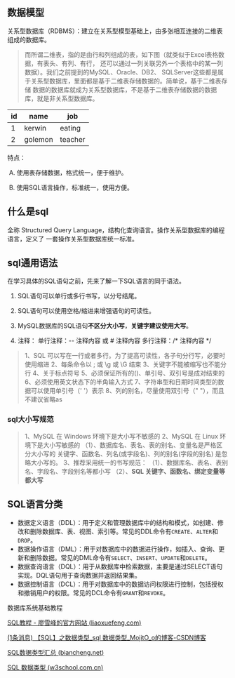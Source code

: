 ## 数据模型

关系型数据库（RDBMS）：建立在关系型模型基础上，由多张相互连接的二维表组成的数据库。

> 而所谓二维表，指的是由行和列组成的表，如下图（就类似于Excel表格数据，有表头、有列、有行， 还可以通过一列关联另外一个表格中的某一列数据）。我们之前提到的MySQL、Oracle、DB2、 SQLServer这些都是属于关系型数据库，里面都是基于二维表存储数据的。简单说，基于二维表存储 数据的数据库就成为关系型数据库，不是基于二维表存储数据的数据库，就是非关系型数据库。

| id   | name    | job     |
| ---- | ------- | ------- |
| 1    | kerwin  | eating  |
| 2    | golemon | teacher |

特点： 

​	A. 使用表存储数据，格式统一，便于维护。 

​	B. 使用SQL语言操作，标准统一，使用方便。

## 什么是sql

全称 Structured Query Language，结构化查询语言。操作关系型数据库的编程语言，定义了 一套操作关系型数据库统一标准。

## sql通用语法

在学习具体的SQL语句之前，先来了解一下SQL语言的同于语法。 

1. SQL语句可以单行或多行书写，以分号结尾。 

2. SQL语句可以使用空格/缩进来增强语句的可读性。 

3. MySQL数据库的SQL语句**不区分大小写**，**关键字建议使用大写**。 
4.  注释： 单行注释：-- 注释内容 或 # 注释内容 多行注释：/* 注释内容 */

> 1、SQL 可以写在一行或者多行。为了提高可读性，各子句分行写，必要时使用缩进
> 2、每条命令以 ; 或 \g 或 \G 结束
> 3、关键字不能被缩写也不能分行
> 4、关于标点符号
> 5、必须保证所有的()、单引号、双引号是成对结束的
> 6、必须使用英文状态下的半角输入方式
> 7、字符串型和日期时间类型的数据可以使用单引号（' '）表示
> 8、列的别名，尽量使用双引号（" "），而且不建议省略as

### sql大小写规范

> 1、MySQL 在 Windows 环境下是大小写不敏感的
> 2、MySQL 在 Linux 环境下是大小写敏感的
> （1）、数据库名、表名、表的别名、变量名是严格区分大小写的
> 关键字、函数名、列名(或字段名)、列的别名(字段的别名) 是忽略大小写的。
> 3、推荐采用统一的书写规范：
> （1）、数据库名、表名、表别名、字段名、字段别名等都小写
> （2）、**SQL 关键字、函数名、绑定变量等都大写**

## SQL语言分类

- 数据定义语言（DDL）：用于定义和管理数据库中的结构和模式，如创建、修改和删除数据库、表、视图、索引等。常见的DDL命令有`CREATE`、`ALTER`和`DROP`。
- 数据操作语言（DML）：用于对数据库中的数据进行操作，如插入、查询、更新和删除数据。常见的DML命令有`SELECT`、`INSERT`、`UPDATE`和`DELETE`。
- 数据查询语言（DQL）：用于从数据库中检索数据，主要是通过SELECT语句实现。DQL语句用于查询数据并返回结果集。
- 数据控制语言（DCL）：用于对数据库中的数据访问权限进行控制，包括授权和撤销用户的权限。常见的DCL命令有`GRANT`和`REVOKE`。



数据库系统基础教程

[SQL教程 - 廖雪峰的官方网站 (liaoxuefeng.com)](https://www.liaoxuefeng.com/wiki/1177760294764384)

[(1条消息) 【SQL】之数据类型_sql 数据类型_MojitO_o的博客-CSDN博客](https://blog.csdn.net/weixin_44016186/article/details/124312947)

[SQL数据类型汇总 (biancheng.net)](http://c.biancheng.net/sql/data-types.html)

[SQL 数据类型 (w3school.com.cn)](https://www.w3school.com.cn/sql/sql_datatypes.asp)

 